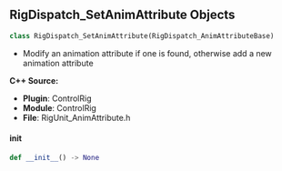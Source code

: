 ## RigDispatch_SetAnimAttribute Objects

```python
class RigDispatch_SetAnimAttribute(RigDispatch_AnimAttributeBase)
```

* Modify an animation attribute if one is found, otherwise add a new animation attribute

**C++ Source:**

- **Plugin**: ControlRig
- **Module**: ControlRig
- **File**: RigUnit_AnimAttribute.h

<a id="unreal.RigDispatch_SetAnimAttribute.__init__"></a>

#### __init__

```python
def __init__() -> None
```

<a id="unreal.RigUnit_SphereTraceWorld"></a>